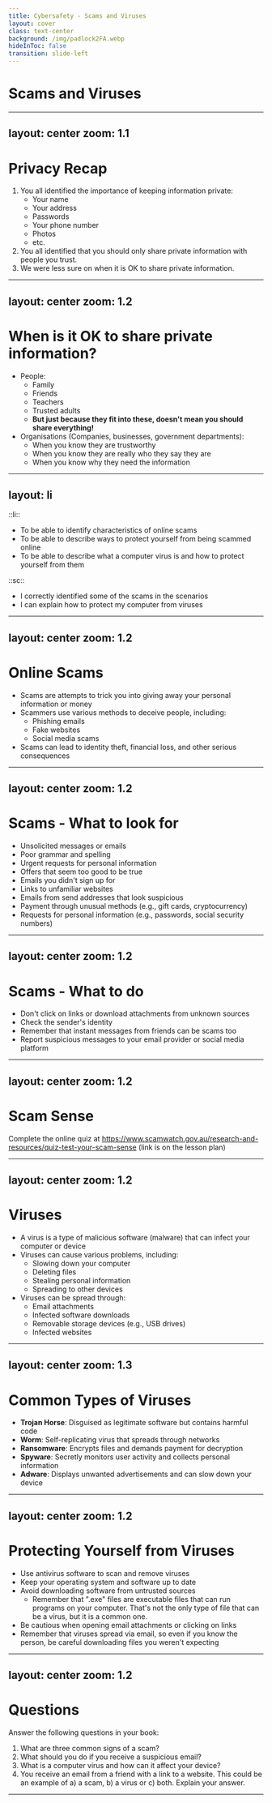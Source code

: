 ```yaml
---
title: Cybersafety - Scams and Viruses
layout: cover
class: text-center
background: /img/padlock2FA.webp
hideInToc: false
transition: slide-left
---
```


# Scams and Viruses

---
layout: center
zoom: 1.1
---

# Privacy Recap

1. You all identified the importance of keeping information private:
    - Your name
    - Your address
    - Passwords
    - Your phone number
    - Photos
    - etc.
2. You all identified that you should only share private information with people you trust.
3. We were less sure on when it is OK to share private information.

---
layout: center
zoom: 1.2
---

# When is it OK to share private information?

- People:
    - Family
    - Friends
    - Teachers
    - Trusted adults
    - **But just because they fit into these, doesn't mean you should share everything!**
- Organisations (Companies, businesses, government departments):
    - When you know they are trustworthy
    - When you know they are really who they say they are
    - When you know why they need the information

---
layout: li
---

::li::
- To be able to identify characteristics of online scams
- To be able to describe ways to protect yourself from being scammed online
- To be able to describe what a computer virus is and how to protect yourself from them

::sc::
- I correctly identified some of the scams in the scenarios
- I can explain how to protect my computer from viruses

---
layout: center
zoom: 1.2
---

# Online Scams

- Scams are attempts to trick you into giving away your personal information or money
- Scammers use various methods to deceive people, including:
    - Phishing emails
    - Fake websites
    - Social media scams
- Scams can lead to identity theft, financial loss, and other serious consequences

---
layout: center
zoom: 1.2
---

# Scams - What to look for

- Unsolicited messages or emails
- Poor grammar and spelling
- Urgent requests for personal information
- Offers that seem too good to be true
- Emails you didn't sign up for
- Links to unfamiliar websites
- Emails from send addresses that look suspicious
- Payment through unusual methods (e.g., gift cards, cryptocurrency)
- Requests for personal information (e.g., passwords, social security numbers)

---
layout: center
zoom: 1.2
---

# Scams - What to do

- Don't click on links or download attachments from unknown sources
- Check the sender's identity
- Remember that instant messages from friends can be scams too
- Report suspicious messages to your email provider or social media platform

---
layout: center
zoom: 1.2
---

# Scam Sense

Complete the online quiz at https://www.scamwatch.gov.au/research-and-resources/quiz-test-your-scam-sense (link is on the lesson plan)

---
layout: center
zoom: 1.2
---

# Viruses

- A virus is a type of malicious software (malware) that can infect your computer or device
- Viruses can cause various problems, including:
    - Slowing down your computer
    - Deleting files
    - Stealing personal information
    - Spreading to other devices
- Viruses can be spread through:
    - Email attachments
    - Infected software downloads
    - Removable storage devices (e.g., USB drives)
    - Infected websites

---
layout: center
zoom: 1.3
---

# Common Types of Viruses

- **Trojan Horse**: Disguised as legitimate software but contains harmful code
- **Worm**: Self-replicating virus that spreads through networks
- **Ransomware**: Encrypts files and demands payment for decryption
- **Spyware**: Secretly monitors user activity and collects personal information
- **Adware**: Displays unwanted advertisements and can slow down your device

---
layout: center
zoom: 1.2
---

# Protecting Yourself from Viruses

- Use antivirus software to scan and remove viruses
- Keep your operating system and software up to date
- Avoid downloading software from untrusted sources
    - Remember that ".exe" files are executable files that can run programs on your computer. That's not the only type of file that can be a virus, but it is a common one.
- Be cautious when opening email attachments or clicking on links
- Remember that viruses spread via email, so even if you know the person, be careful downloading files you weren't expecting

---
layout: center
zoom: 1.2
---

# Questions

Answer the following questions in your book:

1. What are three common signs of a scam?
2. What should you do if you receive a suspicious email?
3. What is a computer virus and how can it affect your device?
4. You receive an email from a friend with a link to a website. This could be an example of a) a scam,  b) a virus or c) both. Explain your answer.

---